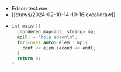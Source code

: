 - Edson test.exe
- [[draws/2024-02-10-14-10-16.excalidraw]]
- ```c++
  int main(){
    unordered_map<int, string> mp;
    mp[0] = "hola edson\n";
    for(const auto& elem : mp){
      cout << elem.second << endl;
    }
    return 0;
  }
  ```